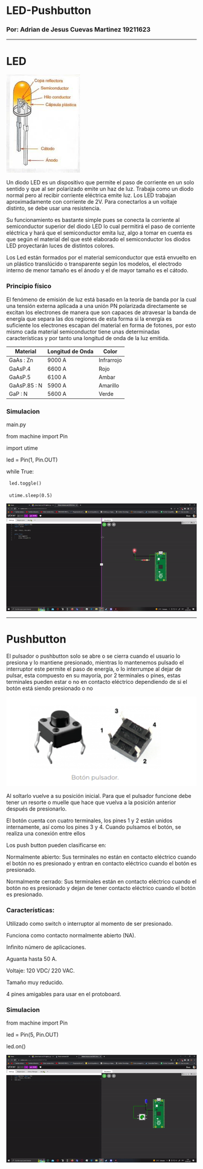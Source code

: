 # LED-Pushbutton
### Por: Adrian de Jesus Cuevas Martinez 19211623

------
# LED

![](Diodo.png)

Un diodo LED es un dispositivo que permite el paso de corriente en un solo sentido y que al ser polarizado
emite un haz de luz. Trabaja como un diodo normal pero al recibir corriente eléctrica emite luz. Los LED
trabajan aproximadamente con corriente de 2V. Para conectarlos a un voltaje distinto, se debe usar una
resistencia.

Su funcionamiento es bastante simple pues se conecta la corriente al semiconductor superior del diodo LED lo cual permitirá el paso de corriente eléctrica y hará que el semiconductor emita luz, algo a tomar en cuenta es que según el material del que esté elaborado el semiconductor los diodos LED proyectarán luces de distintos colores.

Los Led están formados por el material semiconductor que está envuelto en un plástico translúcido o transparente según los modelos, el electrodo interno de menor tamaño es el ánodo y el de mayor tamaño es el cátodo.

### Principio físico
El fenómeno de emisión de luz está basado en la teoría de banda por la cual una tensión externa aplicada a una unión PN polarizada directamente se excitan los electrones de manera que son capaces de atravesar la banda de energía que separa las dos regiones de esta forma si la energía es suficiente los electrones escapan del material en forma de fotones, por esto mismo cada material semiconductor tiene unas determinadas características y por tanto una longitud de onda de la luz emitida.

|  Material |  Longitud de Onda | Color  |   
|---|---|---|
| GaAs : Zn  | 9000 A  |  Infrarrojo |  
| GaAsP.4  |  6600 A | Rojo  |  
| GaAsP.5  | 6100 A | Ambar  |   
| GaAsP.85 : N  | 5900 A  | Amarillo  |  
| GaP : N  | 5600 A  | Verde  |  

### Simulacion

main.py

from machine import Pin

import utime

led = Pin(1, Pin.OUT)

while True:

     led.toggle()
     
     utime.sleep(0.5)
     
![image](https://github.com/AdrianCuevas-TEC/LED-Pushbutton/blob/main/ezgif.com-gif-maker.gif)



----
# Pushbutton

El pulsador o pushbutton solo se abre o se cierra cuando el usuario lo presiona y lo mantiene presionado, mientras lo mantenemos pulsado el interruptor este permite el  paso de energía, o lo interrumpe al dejar de pulsar, esta compuesto en su mayoría, por 2 terminales o pines, estas terminales pueden estar o no en contacto eléctrico dependiendo de si el botón está siendo presionado o no

![](Pushbotton.PNG)

Al soltarlo vuelve a su posición inicial.
Para que el pulsador funcione debe tener un resorte o muelle que hace que vuelva a la posición anterior después de presionarlo.

El botón cuenta con cuatro terminales, los pines 1 y 2 están unidos internamente, así como los pines 3 y 4. Cuando pulsamos el botón, se realiza una conexión entre ellos

Los push button pueden clasificarse en:

Normalmente abierto: Sus terminales no están en contacto eléctrico cuando el botón no es presionado y entran en contacto eléctrico cuando el botón es presionado.

Normalmente cerrado: Sus terminales están en contacto eléctrico cuando el botón no es presionado y dejan de tener contacto eléctrico cuando el botón es presionado.


### Características:

Utilizado como switch o interruptor al momento de ser presionado.

Funciona como contacto normalmente abierto (NA).

Infinito número de aplicaciones.

Aguanta hasta 50 A.

Voltaje: 120 VDC/ 220 VAC.

Tamaño muy reducido.

4 pines amigables para usar en el protoboard.

### Simulacion
from machine import Pin

led = Pin(5, Pin.OUT)

led.on()

![image](https://github.com/AdrianCuevas-TEC/LED-Pushbutton/blob/main/push1.gif)



